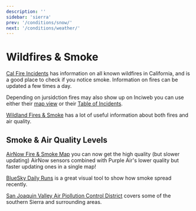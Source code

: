 ```yaml
---
description: ''
sidebar: 'sierra'
prev: '/conditions/snow/'
next: '/conditions/weather/'
---
```


# Wildfires & Smoke

[Cal Fire Incidents](https://www.fire.ca.gov/incidents/) has information on all known wildfires in California, and is a good place to check if you notice smoke. Information on fires can be updated a few times a day.

Depending on jursidction fires may also show up on Inciweb you can use either their [map view](https://inciweb.nwcg.gov/) or their [Table of Incidents](https://inciweb.nwcg.gov/accessible-view/).

[Wildland Fires & Smoke](https://wildlandfiresmoke.net/) has a lot of useful information about both fires and air quality.

## Smoke & Air Quality Levels

[AirNow Fire & Smoke Map](https://fire.airnow.gov/?lat=44.50506000000007&lng=-73.48001999999997&zoom=12) you can now get the high quality (but slower updating) AirNow sensors combined with Purple Air's lower quality but faster updating ones in a single map!

[BlueSky Daily Runs](https://tools.airfire.org/websky/v2/run/standard/DRI4km-CMAQ/2020082100/#viewer) is a great visual tool to show how smoke spread recently.

[San Joaquin Valley Air Piollution Control District](https://www.valleyair.org/Home.htm) covers some of the southern Sierra and surrounding areas.